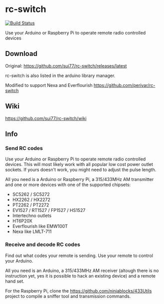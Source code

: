 # rc-switch
[![Build Status](https://travis-ci.org/perivar/rc-switch.svg?branch=master)](https://travis-ci.org/perivar/rc-switch)

Use your Arduino or Raspberry Pi to operate remote radio controlled devices

## Download
Original:
https://github.com/sui77/rc-switch/releases/latest

rc-switch is also listed in the arduino library manager.

Modified to support Nexa and Everflourish
https://github.com/perivar/rc-switch

## Wiki
https://github.com/sui77/rc-switch/wiki

## Info
### Send RC codes

Use your Arduino or Raspberry Pi to operate remote radio controlled devices.
This will most likely work with all popular low cost power outlet sockets. If
yours doesn't work, you might need to adjust the pulse length.

All you need is a Arduino or Raspberry Pi, a 315/433MHz AM transmitter and one
or more devices with one of the supported chipsets:

 - SC5262 / SC5272
 - HX2262 / HX2272
 - PT2262 / PT2272
 - EV1527 / RT1527 / FP1527 / HS1527 
 - Intertechno outlets
 - HT6P20X
 - Everflourish like EMW100T
 - Nexa like LMLT-711

### Receive and decode RC codes

Find out what codes your remote is sending. Use your remote to control your
Arduino.

All you need is an Arduino, a 315/433MHz AM receiver (altough there is no
instruction yet, yes it is possible to hack an existing device) and a remote
hand set.

For the Raspberry Pi, clone the https://github.com/ninjablocks/433Utils project to
compile a sniffer tool and transmission commands.

